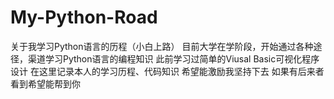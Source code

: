 # My-Python-Road
关于我学习Python语言的历程（小白上路）
目前大学在学阶段，开始通过各种途径，渠道学习Python语言的编程知识
此前学习过简单的Viusal Basic可视化程序设计
在这里记录本人的学习历程、代码知识
希望能激励我坚持下去
如果有后来者看到希望能帮到你
